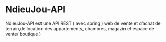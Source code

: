 # NdieuJou-API 

NdieuJou-API est une API REST ( avec spring ) web de vente et d’achat de terrain,de location des appartements, chambres, magazin et espace de vente( boutique )

